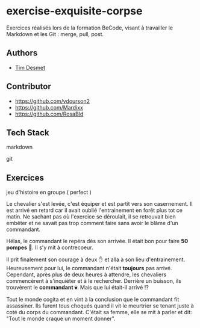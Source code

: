 # exercise-exquisite-corpse

Exercices réalisés lors de la formation BeCode, visant à travailler le Markdown et les Git : merge, pull, post.


## Authors

- [Tim Desmet](https://github.com/TimDesmet00)


## Contributor

- https://github.com/vdourson2
- https://github.com/Mardixx
- https://github.com/RosaBld


## Tech Stack

markdown

git

## Exercices


jeu d'histoire en groupe ( perfect )

Le chevalier s'est levée, c'est équiper et est partit vers son casernement.
Il est arrivé en retard car il avait oublié l'entrainement en forêt plus tot ce matin.
Ne sachant pas où l'exercice se déroulait, il se retrouvait bien embêter et ne savait pas trop comment faire sans avoir le blâme d'un commandant.

Hélas, le commandant le repéra dès son arrivée. Il était bon pour faire **50 pompes** :muscle:.
Il s'y mit à contrecoeur.

Il prit finalement son courage à deux :hand: et alla à son lieu d'entrainement. Heureusement pour lui, le commandant n'était **toujours** pas arrivé.
Cependant, après plus de deux heures à attendre, les chevaliers commencèrent à s'inquiéter et à le rechercher.
Derrière un buisson, ils trouvèrent le **commandant :skull:**. Mais que lui était-il arrivé :interrobang:

Tout le monde cogita et en vint à la conclusion que le commandant fit assassiner.
Ils furent tous choqués quand il vit le meurtrier se tenant juste à coté du corps du commandant.
C'était sa femme, elle se mit à parler et dit: "Tout le monde craque un moment donner".
